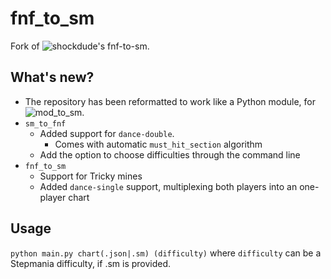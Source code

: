 # fnf_to_sm
Fork of ![shockdude's fnf-to-sm](https://github.com/shockdude/fnf-to-sm).

## What's new?
- The repository has been reformatted to work like a Python module, for ![mod_to_sm](https://github.com/rsrunner/mod_to_sm).
- `sm_to_fnf`
  - Added support for `dance-double`.
    - Comes with automatic `must_hit_section` algorithm
  - Add the option to choose difficulties through the command line
- `fnf_to_sm`
  - Support for Tricky mines
  - Added `dance-single` support, multiplexing both players into an one-player chart

## Usage
`python main.py chart(.json|.sm) (difficulty)`
where `difficulty` can be a Stepmania difficulty, if .sm is provided.